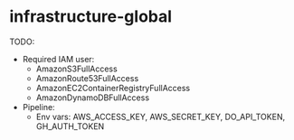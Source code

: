 # infrastructure-global

TODO:
- Required IAM user:
  - AmazonS3FullAccess
  - AmazonRoute53FullAccess
  - AmazonEC2ContainerRegistryFullAccess
  - AmazonDynamoDBFullAccess
- Pipeline:
  - Env vars: AWS_ACCESS_KEY, AWS_SECRET_KEY, DO_API_TOKEN, GH_AUTH_TOKEN
